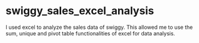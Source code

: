 # swiggy_sales_excel_analysis
I used excel to analyze the sales data of swiggy. This allowed me to use the sum, unique and pivot table functionalities of excel for data analysis.

